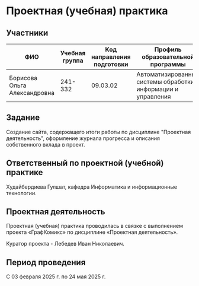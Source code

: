 # Проектная (учебная) практика

## Участники

| ФИО | Учебная группа | Код направления подготовки | Профиль образовательной программы |
|-|-|-|-|
| Борисова Ольга Александровна |241-332|09.03.02|Автоматизированные системы обработки информации и управления|

## Задание

Создание сайта, содержащего итоги работы по дисциплине "Проектная деятельность", оформление журнала прогресса и описания собственного вклада в проект.

## Ответственный по проектной (учебной) практике

Худайбердиева Гулшат, кафедра Информатика и информационные технологии.

## Проектная деятельность

Проектная (учебная) практика проводилась в связке с выполнением проекта «ГрафКомикс» по дисциплине «Проектная деятельность».

Куратор проекта - Лебедев Иван Николаевич.

## Период проведения

С 03 февраля 2025 г. по 24 мая 2025 г.
